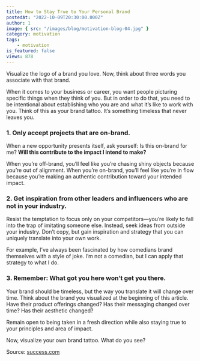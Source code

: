 ```yaml
---
title: How to Stay True to Your Personal Brand
postedAt: "2022-10-09T20:30:00.000Z"
author: 1
image: { src: "/images/blog/motivation-blog-04.jpg" }
category: motivation
tags:
    - motivation
is_featured: false
views: 878
---
```


Visualize the logo of a brand you love. Now, think about three words you associate with that brand.

When it comes to your business or career, you want people picturing specific things when they think of you. But in order to do that, you need to be intentional about establishing who you are and what it’s like to work with you. Think of this as your brand tattoo. It’s something timeless that never leaves you.

### 1. Only accept projects that are on-brand.

When a new opportunity presents itself, ask yourself: Is this on-brand for me? **Will this contribute to the impact I intend to make?**

When you’re off-brand, you’ll feel like you’re chasing shiny objects because you’re out of alignment. When you’re on-brand, you’ll feel like you’re in flow because you’re making an authentic contribution toward your intended impact.

### 2. Get inspiration from other leaders and influencers who are not in your industry.

Resist the temptation to focus only on your competitors—you’re likely to fall into the trap of imitating someone else. Instead, seek ideas from outside your industry. Don’t copy, but gain inspiration and strategy that you can uniquely translate into your own work.

For example, I’ve always been fascinated by how comedians brand themselves with a style of joke. I’m not a comedian, but I can apply that strategy to what I do.

### 3. Remember: What got you here won’t get you there.

Your brand should be timeless, but the way you translate it will change over time. Think about the brand you visualized at the beginning of this article. Have their product offerings changed? Has their messaging changed over time? Has their aesthetic changed?

Remain open to being taken in a fresh direction while also staying true to your principles and area of impact.

Now, visualize your own brand tattoo. What do you see?

Source: [success.com](https://success.com)
